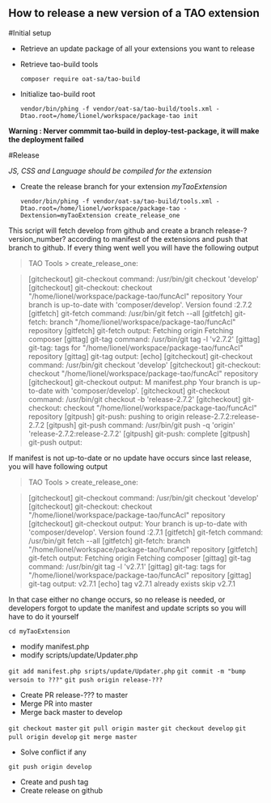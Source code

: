 How to release a new version of a TAO extension 
----------

#Initial setup

 - Retrieve an update package of all your extensions you want to release 
 - Retrieve tao-build tools

    `composer require oat-sa/tao-build`
    
 - Initialize tao-build root
 
    `vendor/bin/phing -f vendor/oat-sa/tao-build/tools.xml -Dtao.root=/home/lionel/workspace/package-tao init`

**Warning : Nerver commmit tao-build in deploy-test-package, it will make the deployment failed**

#Release

*JS, CSS and Language should be compiled for the extension*

 - Create the release branch for your extension *myTaoExtension*

    `vendor/bin/phing -f vendor/oat-sa/tao-build/tools.xml -Dtao.root=/home/lionel/workspace/package-tao -Dextension=myTaoExtension create_release_one`
    
This script will fetch develop from github and create a branch release-?version_number? according to manifest of the extensions and push that branch to github. If every thing went well you will have the following output

> TAO Tools > create_release_one:

> [gitcheckout] git-checkout command: /usr/bin/git checkout 'develop'
[gitcheckout] git-checkout: checkout "/home/lionel/workspace/package-tao/funcAcl" repository
Your branch is up-to-date with 'composer/develop'.
Version found :2.7.2 [gitfetch] git-fetch command: /usr/bin/git fetch --all
[gitfetch] git-fetch: branch "/home/lionel/workspace/package-tao/funcAcl" repository
 [gitfetch] git-fetch output: Fetching origin
Fetching composer
  [gittag] git-tag command: /usr/bin/git tag -l 'v2.7.2'
 [gittag] git-tag: tags for "/home/lionel/workspace/package-tao/funcAcl" repository
   [gittag] git-tag output: 
     [echo] 
 [gitcheckout] git-checkout command: /usr/bin/git checkout 'develop'
 [gitcheckout] git-checkout: checkout "/home/lionel/workspace/package-tao/funcAcl" repository
 [gitcheckout] git-checkout output: M    manifest.php
 Your branch is up-to-date with 'composer/develop'.
 [gitcheckout] git-checkout command: /usr/bin/git checkout -b 'release-2.7.2'
 [gitcheckout] git-checkout: checkout "/home/lionel/workspace/package-tao/funcAcl" repository
  [gitpush] git-push: pushing to origin release-2.7.2:release-2.7.2
  [gitpush] git-push command: /usr/bin/git push -q 'origin' 'release-2.7.2:release-2.7.2'
  [gitpush] git-push: complete
  [gitpush] git-push output: 

If manifest is not up-to-date or no update have occurs since last release, you will have following output

> TAO Tools > create_release_one:

> [gitcheckout] git-checkout command: /usr/bin/git checkout 'develop'
[gitcheckout] git-checkout: checkout "/home/lionel/workspace/package-tao/funcAcl" repository
[gitcheckout] git-checkout output: Your branch is up-to-date with 'composer/develop'.
Version found :2.7.1 [gitfetch] git-fetch command: /usr/bin/git fetch --all
 [gitfetch] git-fetch: branch "/home/lionel/workspace/package-tao/funcAcl" repository
 [gitfetch] git-fetch output: Fetching origin
Fetching composer
   [gittag] git-tag command: /usr/bin/git tag -l 'v2.7.1'
   [gittag] git-tag: tags for "/home/lionel/workspace/package-tao/funcAcl" repository
   [gittag] git-tag output: v2.7.1
     [echo] tag v2.7.1 already exists skip v2.7.1

In that case either no change occurs, so no release is needed, or developers forgot to update the manifest and update scripts so you will have to do it yourself

    cd myTaoExtension

 - modify manifest.php
 - modify scripts/update/Updater.php

`git add manifest.php sripts/update/Updater.php`
`git commit -m "bump versoin to ???"`
`git push origin release-???`

 - Create PR release-??? to master
 - Merge PR into master
 - Merge back master to develop

`git checkout master`
`git pull origin master`
`git checkout develop`
`git pull origin develop`
`git merge master`

 - Solve conflict if any

`git push origin develop`

 - Create and push tag
 - Create release on github